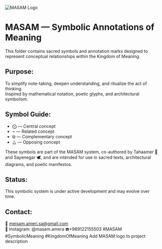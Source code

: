 ![MASAM Logo](masam-logo.jpg)
# MASAM — Symbolic Annotations of Meaning

This folder contains sacred symbols and annotation marks designed to represent conceptual relationships within the Kingdom of Meaning.

## Purpose:
To simplify note-taking, deepen understanding, and ritualize the act of thinking.  
Inspired by mathematical notation, poetic glyphs, and architectural symbolism.

## Symbol Guide:
- ⨀ — Central concept  
- ⌁ — Related concept  
- ⧉ — Complementary concept  
- ⧋ — Opposing concept  

These symbols are part of the MASAM system, co-authored by Tahaamer 👑 and Sayenegar 🕊, and are intended for use in sacred texts, architectural diagrams, and poetic manifestos.

## Status:
This symbolic system is under active development and may evolve over time.

## Contact:
📧 meisam.ameri.sa@gmail.com  
📸 Instagram: @masam.amera
☎️+989122155503
#MASAM #SymbolicMeaning #KingdomOfMeaning
Add MASAM logo to project description
